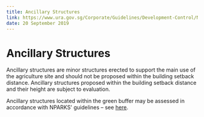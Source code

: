 ```yaml
---
title: Ancillary Structures
link: https://www.ura.gov.sg/Corporate/Guidelines/Development-Control/Non-Residential/Agriculture/Ancillary-Structures
date: 20 September 2019
---
```


# Ancillary Structures

Ancillary structures are minor structures erected to support the main use of the agriculture site and should not be proposed within the building setback distance. Ancillary structures proposed within the building setback distance and their height are subject to evaluation.

Ancillary structures located within the green buffer may be assessed in accordance with NPARKS' guidelines – see [here](https://www.nparks.gov.sg/partner-us/development-plan-submission/guidelines-on-greenery-provision-and-tree-conservation-for-developments).
